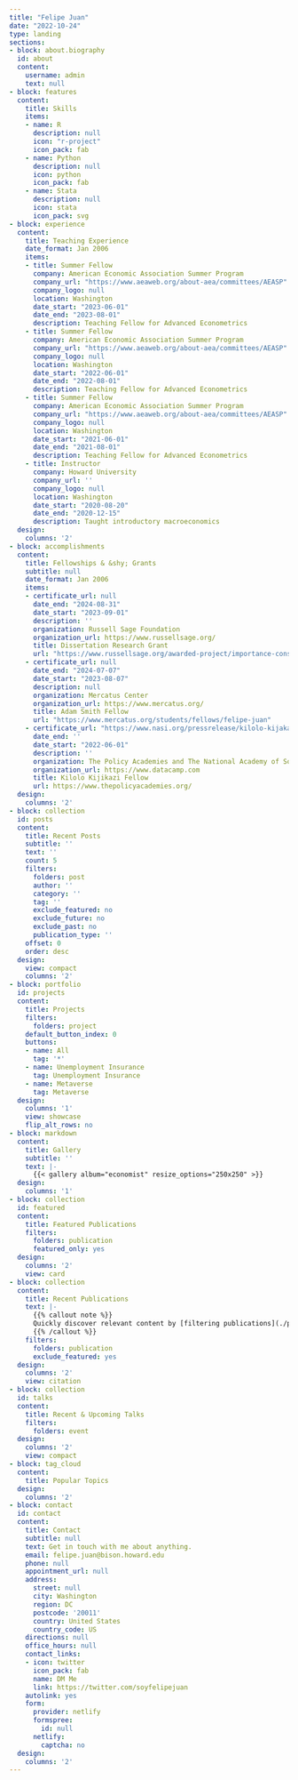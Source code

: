 ```yaml
---
title: "Felipe Juan"
date: "2022-10-24"
type: landing
sections:
- block: about.biography
  id: about
  content:
    username: admin
    text: null
- block: features
  content:
    title: Skills
    items:
    - name: R
      description: null
      icon: "r-project"
      icon_pack: fab
    - name: Python
      description: null
      icon: python
      icon_pack: fab
    - name: Stata
      description: null
      icon: stata
      icon_pack: svg
- block: experience
  content:
    title: Teaching Experience
    date_format: Jan 2006
    items:
    - title: Summer Fellow
      company: American Economic Association Summer Program
      company_url: "https://www.aeaweb.org/about-aea/committees/AEASP"
      company_logo: null
      location: Washington
      date_start: "2023-06-01"
      date_end: "2023-08-01"
      description: Teaching Fellow for Advanced Econometrics
    - title: Summer Fellow
      company: American Economic Association Summer Program
      company_url: "https://www.aeaweb.org/about-aea/committees/AEASP"
      company_logo: null
      location: Washington
      date_start: "2022-06-01"
      date_end: "2022-08-01"
      description: Teaching Fellow for Advanced Econometrics
    - title: Summer Fellow
      company: American Economic Association Summer Program
      company_url: "https://www.aeaweb.org/about-aea/committees/AEASP"
      company_logo: null
      location: Washington
      date_start: "2021-06-01"
      date_end: "2021-08-01"
      description: Teaching Fellow for Advanced Econometrics
    - title: Instructor
      company: Howard University
      company_url: ''
      company_logo: null
      location: Washington
      date_start: "2020-08-20"
      date_end: "2020-12-15"
      description: Taught introductory macroeconomics
  design:
    columns: '2'
- block: accomplishments
  content:
    title: Fellowships & &shy; Grants
    subtitle: null
    date_format: Jan 2006
    items:
    - certificate_url: null
      date_end: "2024-08-31"
      date_start: "2023-09-01"
      description: ''
      organization: Russell Sage Foundation
      organization_url: https://www.russellsage.org/
      title: Dissertation Research Grant
      url: "https://www.russellsage.org/awarded-project/importance-considering-state-eligibility-requirements-equitable-unemployment"
    - certificate_url: null
      date_end: "2024-07-07"
      date_start: "2023-08-07"
      description: null
      organization: Mercatus Center
      organization_url: https://www.mercatus.org/
      title: Adam Smith Fellow
      url: "https://www.mercatus.org/students/fellows/felipe-juan"
    - certificate_url: "https://www.nasi.org/pressrelease/kilolo-kijakazi-fellowship-program-fellows/"
      date_end: ''
      date_start: "2022-06-01"
      description: ''
      organization: The Policy Academies and The National Academy of Social Insurance
      organization_url: https://www.datacamp.com
      title: Kilolo Kijikazi Fellow
      url: https://www.thepolicyacademies.org/
  design:
    columns: '2'
- block: collection
  id: posts
  content:
    title: Recent Posts
    subtitle: ''
    text: ''
    count: 5
    filters:
      folders: post
      author: ''
      category: ''
      tag: ''
      exclude_featured: no
      exclude_future: no
      exclude_past: no
      publication_type: ''
    offset: 0
    order: desc
  design:
    view: compact
    columns: '2'
- block: portfolio
  id: projects
  content:
    title: Projects
    filters:
      folders: project
    default_button_index: 0
    buttons:
    - name: All
      tag: '*'
    - name: Unemployment Insurance
      tag: Unemployment Insurance
    - name: Metaverse
      tag: Metaverse
  design:
    columns: '1'
    view: showcase
    flip_alt_rows: no
- block: markdown
  content:
    title: Gallery
    subtitle: ''
    text: |-
      {{< gallery album="economist" resize_options="250x250" >}}
  design:
    columns: '1'
- block: collection
  id: featured
  content:
    title: Featured Publications
    filters:
      folders: publication
      featured_only: yes
  design:
    columns: '2'
    view: card
- block: collection
  content:
    title: Recent Publications
    text: |-
      {{% callout note %}}
      Quickly discover relevant content by [filtering publications](./publication/).
      {{% /callout %}}
    filters:
      folders: publication
      exclude_featured: yes
  design:
    columns: '2'
    view: citation
- block: collection
  id: talks
  content:
    title: Recent & Upcoming Talks
    filters:
      folders: event
  design:
    columns: '2'
    view: compact
- block: tag_cloud
  content:
    title: Popular Topics
  design:
    columns: '2'
- block: contact
  id: contact
  content:
    title: Contact
    subtitle: null
    text: Get in touch with me about anything.
    email: felipe.juan@bison.howard.edu
    phone: null
    appointment_url: null
    address:
      street: null
      city: Washington
      region: DC
      postcode: '20011'
      country: United States
      country_code: US
    directions: null
    office_hours: null
    contact_links:
    - icon: twitter
      icon_pack: fab
      name: DM Me
      link: https://twitter.com/soyfelipejuan
    autolink: yes
    form:
      provider: netlify
      formspree:
        id: null
      netlify:
        captcha: no
  design:
    columns: '2'
---
```

